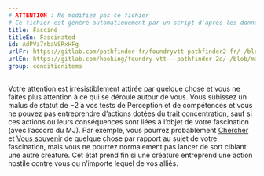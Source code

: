 ```yaml
---
# ATTENTION : Ne modifiez pas ce fichier
# Ce fichier est généré automatiquement par un script d'après les données du module Foundry VTT officiel et de sa traduction
title: Fasciné
titleEn: Fascinated
id: AdPVz7rbaVSRxHFg
urlFr: https://gitlab.com/pathfinder-fr/foundryvtt-pathfinder2-fr/-/blob/master/data/classes/AdPVz7rbaVSRxHFg.htm
urlEn: https://gitlab.com/hooking/foundry-vtt---pathfinder-2e/-/blob/master/packs/data/classes.db/fascinated.json
group: conditionitems
---
```

Votre attention est irrésistiblement attirée par quelque chose et vous ne faites plus attention à ce qui se déroule autour de vous. Vous subissez un malus de statut de −2 à vos tests de Perception et de compétences et vous ne pouvez pas entreprendre d’actions dotées du trait concentration, sauf si ces actions ou leurs conséquences sont liées à l’objet de votre fascination (avec l’accord du MJ). Par exemple, vous pourrez probablement [Chercher](../actions/chercher.md) et [Vous souvenir](../actions/se-souvenir-connaissance.md) de quelque chose par rapport au sujet de votre fascination, mais vous ne pourrez normalement pas lancer de sort ciblant une autre créature. Cet état prend fin si une créature entreprend une action hostile contre vous ou n’importe lequel de vos alliés.



